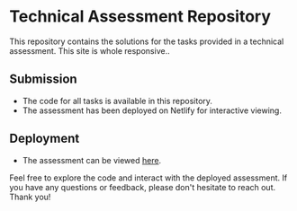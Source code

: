 # Technical Assessment Repository

This repository contains the solutions for the tasks provided in a technical assessment. This site is whole responsive..

## Submission
- The code for all tasks is available in this repository.
- The assessment has been deployed on Netlify for interactive viewing.

## Deployment
- The assessment can be viewed [here](<https://project-carboncell.netlify.app/>).

Feel free to explore the code and interact with the deployed assessment. If you have any questions or feedback, please don't hesitate to reach out. Thank you!
